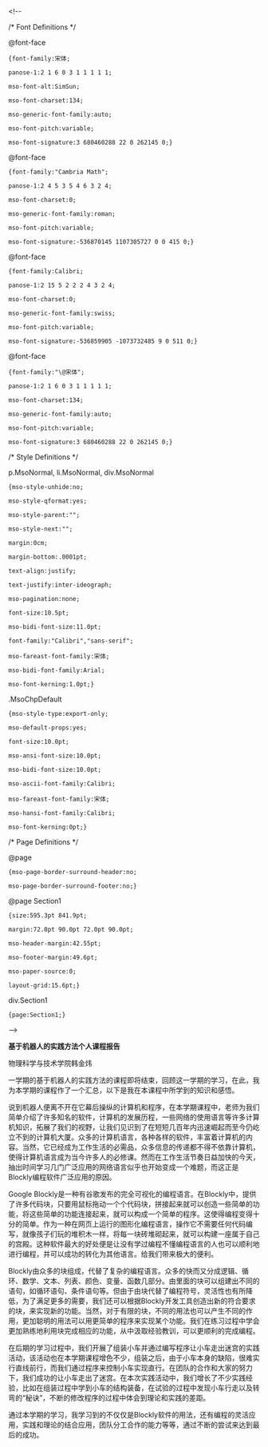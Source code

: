 &lt;!--  
 /\* Font Definitions \*/  
 @font-face  
	{font-family:宋体;  
	panose-1:2 1 6 0 3 1 1 1 1 1;  
	mso-font-alt:SimSun;  
	mso-font-charset:134;  
	mso-generic-font-family:auto;  
	mso-font-pitch:variable;  
	mso-font-signature:3 680460288 22 0 262145 0;}  
@font-face  
	{font-family:"Cambria Math";  
	panose-1:2 4 5 3 5 4 6 3 2 4;  
	mso-font-charset:0;  
	mso-generic-font-family:roman;  
	mso-font-pitch:variable;  
	mso-font-signature:-536870145 1107305727 0 0 415 0;}  
@font-face  
	{font-family:Calibri;  
	panose-1:2 15 5 2 2 2 4 3 2 4;  
	mso-font-charset:0;  
	mso-generic-font-family:swiss;  
	mso-font-pitch:variable;  
	mso-font-signature:-536859905 -1073732485 9 0 511 0;}  
@font-face  
	{font-family:"\@宋体";  
	panose-1:2 1 6 0 3 1 1 1 1 1;  
	mso-font-charset:134;  
	mso-generic-font-family:auto;  
	mso-font-pitch:variable;  
	mso-font-signature:3 680460288 22 0 262145 0;}  
 /\* Style Definitions \*/  
 p.MsoNormal, li.MsoNormal, div.MsoNormal  
	{mso-style-unhide:no;  
	mso-style-qformat:yes;  
	mso-style-parent:"";  
	mso-style-next:"";  
	margin:0cm;  
	margin-bottom:.0001pt;  
	text-align:justify;  
	text-justify:inter-ideograph;  
	mso-pagination:none;  
	font-size:10.5pt;  
	mso-bidi-font-size:11.0pt;  
	font-family:"Calibri","sans-serif";  
	mso-fareast-font-family:宋体;  
	mso-bidi-font-family:Arial;  
	mso-font-kerning:1.0pt;}  
.MsoChpDefault  
	{mso-style-type:export-only;  
	mso-default-props:yes;  
	font-size:10.0pt;  
	mso-ansi-font-size:10.0pt;  
	mso-bidi-font-size:10.0pt;  
	mso-ascii-font-family:Calibri;  
	mso-fareast-font-family:宋体;  
	mso-hansi-font-family:Calibri;  
	mso-font-kerning:0pt;}  
 /\* Page Definitions \*/  
 @page  
	{mso-page-border-surround-header:no;  
	mso-page-border-surround-footer:no;}  
@page Section1  
	{size:595.3pt 841.9pt;  
	margin:72.0pt 90.0pt 72.0pt 90.0pt;  
	mso-header-margin:42.55pt;  
	mso-footer-margin:49.6pt;  
	mso-paper-source:0;  
	layout-grid:15.6pt;}  
div.Section1  
	{page:Section1;}  
--&gt;  


**基于机器人的实践方法个人课程报告**



物理科学与技术学院韩金炜

一学期的基于机器人的实践方法的课程即将结束，回顾这一学期的学习，在此，我为本学期的课程作了一个汇总，以下是我在本课程中所学到的知识和感悟。

说到机器人便离不开在它幕后操纵的计算机和程序，在本学期课程中，老师为我们简单介绍了许多知名的软件，计算机的发展历程，一些网络的使用语言等许多计算机知识，拓展了我们的视野，让我们见识到了在短短几百年内迅速崛起而至今仍屹立不到的计算机大厦。众多的计算机语言，各种各样的软件，丰富着计算机的内容。当然，它已经成为工作生活的必需品，众多信息的传递都不得不依靠计算机，使得计算机语言成为当今许多人的必修课。然而在工作生活节奏日益加快的今天，抽出时间学习几门广泛应用的网络语言似乎也开始变成一个难题，而这正是Blockly编程软件广泛应用的原因。

Google Blockly是一种有谷歌发布的完全可视化的编程语言。在Blockly中，提供了许多代码块，只要用鼠标拖动一个个代码块，拼接起来就可以创造一些简单的功能，将这些简单的功能连接起来，就可以构成一个简单的程序。这使得编程变得十分的简单。作为一种在网页上运行的图形化编程语言，操作它不需要任何代码编写，就像孩子们玩的堆积木一样，将每一块砖堆砌起来，就可以构建一座属于自己的宫殿。这种软件最大的好处便是让没有学过编程不懂编程语言的人也可以顺利地进行编程，并可以成功的转化为其他语言。给我们带来极大的便利。

Blockly由众多的块组成，代替了复杂的编程语言。众多的快而又分成逻辑、循环、数学、文本、列表、颜色、变量、函数几部分。由里面的块可以组建出不同的语句，如循环语句、条件语句等。但由于由块代替了编程符号，灵活性也有所降低，为了满足更多的需要，我们还可以根据Blockly开发工具创造出新的符合要求的块，来实现新的功能。当然，对于有限的块，不同的用法也可以产生不同的作用，更加聪明的用法可以用更简单的程序来实现某个功能。我们在练习过程中学会更加熟练地利用块完成相应的功能，从中汲取经验教训，可以更顺利的完成编程。

在后期的学习过程中，我们开展了组装小车并通过编写程序让小车走出迷宫的实践活动，该活动也在本学期课程增色不少，组装之后，由于小车本身的缺陷，很难实行直线前行，而我们通过程序来控制小车实现直行。在团队的合作和大家的努力下，我们成功的让小车走出了迷宫。在本次实践活动中，我们增长了不少实践经验，比如在组装过程中学到小车的结构装备，在试验的过程中发现小车行走以及转弯的“秘诀”，不断的修改程序的过程中体会到理论和实践的差距。

通过本学期的学习，我学习到的不仅仅是Blockly软件的用法，还有编程的灵活应用，实践和理论的结合应用，团队分工合作的能力等等，通过不断的尝试来达到最后的成功。

